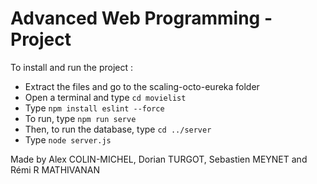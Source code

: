 # Advanced Web Programming - Project

To install and run the project :
  - Extract the files and go to the scaling-octo-eureka folder
  - Open a terminal and type `cd movielist`
  - Type `npm install eslint --force`
  - To run, type `npm run serve`
  - Then, to run the database, type `cd ../server`
  - Type `node server.js`
 
Made by Alex COLIN-MICHEL, Dorian TURGOT, Sebastien MEYNET and Rémi R MATHIVANAN 
